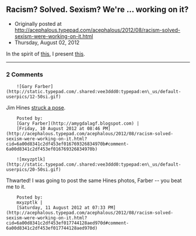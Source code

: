 ## Racism? Solved. Sexism? We're ... working on it?

 * Originally posted at http://acephalous.typepad.com/acephalous/2012/08/racism-solved-sexism-were-working-on-it.html
 * Thursday, August 02, 2012



In the spirit of [this](http://margotmagowan.wordpress.com/2012/05/10/what-if-the-male-avengers-posed-like-the-female-one/), I present [this](http://www.metro.us/philadelphia/sports/article/1148979--what-if-every-olympic-sport-was-photographed-like-beach-volleyball).

		

* * *

### 2 Comments 

		

                
[]()

	

		![Gary Farber](http://static.typepad.com/.shared:vee3ddd0:typepad:en\_us/default-userpics/12-50si.gif)
	

	

		

Jim Hines [struck a pose](http://www.jimchines.com/2012/01/striking-a-pose/).

	

		Posted by:
		[Gary Farber](http://amygdalagf.blogspot.com) |
		[Friday, 10 August 2012 at 08:46 PM](http://acephalous.typepad.com/acephalous/2012/08/racism-solved-sexism-were-working-on-it.html?cid=6a00d8341c2df453ef016769326834970b#comment-6a00d8341c2df453ef016769326834970b)

[]()

	

		![mxyzptlk](http://static.typepad.com/.shared:vee3ddd0:typepad:en\_us/default-userpics/20-50si.gif)
	

	

		

Thwarted! I was going to post the same Hines photos, Farber -- you beat me to it. 

	

		Posted by:
		mxyzptlk |
		[Saturday, 11 August 2012 at 07:33 PM](http://acephalous.typepad.com/acephalous/2012/08/racism-solved-sexism-were-working-on-it.html?cid=6a00d8341c2df453ef017744128aed970d#comment-6a00d8341c2df453ef017744128aed970d)

		

        